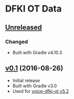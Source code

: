 DFKI OT Data
============

[Unreleased]
------------

### Changed

- Built with Gradle v4.10.3

[v0.1] (2016-08-26)
-------------------

- Initial release
- Built with Gradle v3.0
- Used for [voice-dfki-ot v5.2]

[Unreleased]: https://github.com/marytts/dfki-ot-data/tree/master
[v0.1]: https://github.com/marytts/dfki-ot-data/releases/tag/v0.1
[voice-dfki-ot v5.2]: https://github.com/marytts/voice-dfki-ot/releases/tag/v5.2
